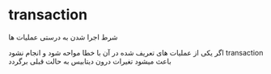 # transaction
شرط اجرا شدن به درستی عملیات ها





اگر یکی از عملیات های تعریف شده در آن با خطا مواحه شود و انجام نشود transaction باعث میشود تغیرات درون دیتابیس به حالت قبلی برگردد
